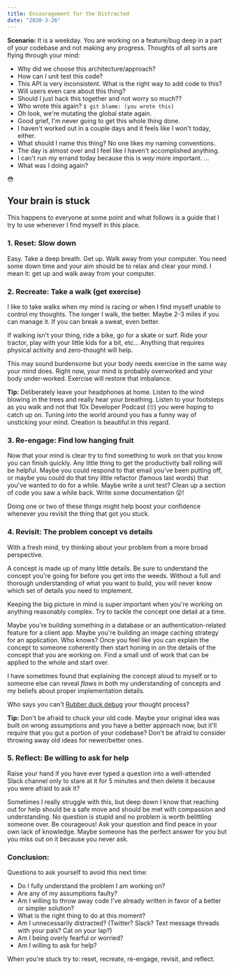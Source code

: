 ```yaml
---
title: Encouragement for the Distracted
date: "2020-3-26"
---
```


**Scenario:** It is a weekday. You are working on a feature/bug deep in a part of your codebase and not making any progress. Thoughts of all sorts are flying through your mind:

* Why did we choose this architecture/approach?
* How can I unit test this code?
* This API is very inconsistent. What is the right way to add code to this?
* Will users even care about this thing?
* Should I just hack this together and not worry so much??
* Who wrote this again? `$ git blame: (you wrote this)`
* Oh look, we're mutating the global state again.
* Good grief, I'm never going to get this whole thing done.
* I haven't worked out in a couple days and it feels like I won't today, either.
* What should I name this thing? No one likes my naming conventions.
* The day is almost over and I feel like I haven't accomplished anything.
* I can't run my errand today because this is _way_ more important.
...
* What was I doing again?

😳

## Your brain is stuck

This happens to everyone at some point and what follows is a guide that I try to use whenever I find myself in this place. 

### 1. Reset: Slow down

Easy. Take a deep breath. Get up. Walk away from your computer. You need some down time and your aim should be to relax and clear your mind. I mean it: get up and walk away from your computer.

### 2. Recreate: Take a walk (get exercise)

I like to take walks when my mind is racing or when I find myself unable to control my thoughts. The longer I walk, the better. Maybe 2-3 miles if you can manage it. If you can break a sweat, even better.

If walking isn't your thing, ride a bike, go for a skate or surf. Ride your tractor, play with your little kids for a bit, etc... Anything that requires physical activity and zero-thought will help.

This may sound burdensome but your body needs exercise in the same way your mind does. Right now, your mind is probably overworked and your body under-worked. Exercise will restore that imbalance.

**Tip:** Deliberately leave your headphones at home. Listen to the wind blowing in the trees and really hear your breathing. Listen to your footsteps as you walk and not that 10x Developer Podcast (🙄) you were hoping to catch up on. Tuning into the world around you has a funny way of unsticking your mind. Creation is beautiful in this regard.

### 3. Re-engage: Find low hanging fruit

Now that your mind is clear try to find something to work on that you know you can finish quickly. Any little thing to get the productivity ball rolling will be helpful. Maybe you could respond to that email you've been putting off, or maybe you could do that tiny little refactor (famous last words) that you've wanted to do for a while. Maybe write a unit test? Clean up a section of code you saw a while back. Write some documentation 😲!

Doing one or two of these things might help boost your confidence whenever you revisit the thing that got you stuck.

### 4. Revisit: The problem concept vs details

With a fresh mind, try thinking about your problem from a more broad perspective. 

A concept is made up of many little details. Be sure to understand the concept you're going for before you get into the weeds. Without a full and thorough understanding of what you want to build, you will never know which set of details you need to implement.

Keeping the big picture in mind is super important when you're working on anything reasonably complex. Try to tackle the concept one detail at a time.

Maybe you're building something in a database or an authentication-related feature for a client app. Maybe you're building an image caching strategy for an application. Who knows?  Once you feel like you can explain the concept to someone coherently then start honing in on the details of the concept that you are working on. Find a small unit of work that can be applied to the whole and start over.

I have sometimes found that explaining the concept aloud to myself or to someone else can reveal _flaws_ in both my understanding of concepts and my beliefs about proper implementation details.

Who says you can't [Rubber duck debug](https://en.wikipedia.org/wiki/Rubber_duck_debugging) your thought process?

**Tip:** Don't be afraid to chuck your old code. Maybe your original idea was built on wrong assumptions and you have a better approach now, but it'll require that you gut a portion of your codebase? Don't be afraid to consider throwing away old ideas for newer/better ones.

### 5. Reflect: Be willing to ask for help

Raise your hand if you have ever typed a question into a well-attended Slack channel only to stare at it for 5 minutes and then delete it because you were afraid to ask it?

Sometimes I really struggle with this, but deep down I know that reaching out for help should be a safe move and should be met with compassion and understanding. No question is stupid and no problem is worth belittling someone over. Be courageous! Ask your question and find peace in your own lack of knowledge. Maybe someone has the perfect answer for you but you miss out on it because you never ask.

### Conclusion:

Questions to ask yourself to avoid this next time:

* Do I fully understand the problem I am working on?
* Are any of my assumptions faulty?
* Am I willing to throw away code I've already written in favor of a better or simpler solution?
* What is the right thing to do at this moment?
* Am I unnecessarily distracted? (Twitter? Slack? Text message threads with your pals? Cat on your lap?)
* Am I being overly fearful or worried?
* Am I willing to ask for help?

When you're stuck try to: reset, recreate, re-engage, revisit, and reflect.

